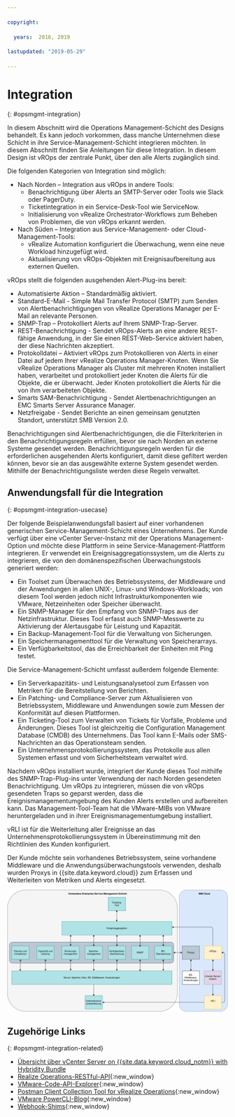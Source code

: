 ```yaml
---

copyright:

  years:  2016, 2019

lastupdated: "2019-05-29"

---
```


# Integration
{: #opsmgmt-integration}

In diesem Abschnitt wird die Operations Management-Schicht des Designs behandelt. Es kann jedoch vorkommen, dass manche Unternehmen diese Schicht in ihre Service-Management-Schicht integrieren möchten. In diesem Abschnitt finden Sie Anleitungen für diese Integration. In diesem Design ist vROps der zentrale Punkt, über den alle Alerts zugänglich sind.

Die folgenden Kategorien von Integration sind möglich:
* Nach Norden – Integration aus vROps in andere Tools:
  * Benachrichtigung über Alerts an SMTP-Server oder Tools wie Slack oder PagerDuty.
  * Ticketintegration in ein Service-Desk-Tool wie ServiceNow.
  * Initialisierung von vRealize Orchestrator-Workflows zum Beheben von Problemen, die von vROps erkannt werden.
* Nach Süden – Integration aus Service-Management- oder Cloud-Management-Tools:
  * vRealize Automation konfiguriert die Überwachung, wenn eine neue Workload hinzugefügt wird.
  * Aktualisierung von vROps-Objekten mit Ereignisaufbereitung aus externen Quellen.

vROps stellt die folgenden ausgehenden Alert-Plug-ins bereit:
* Automatisierte Aktion – Standardmäßig aktiviert.
* Standard-E-Mail - Simple Mail Transfer Protocol (SMTP) zum Senden von Alertbenachrichtigungen von vRealize Operations Manager per E-Mail an relevante Personen.
* SNMP-Trap – Protokolliert Alerts auf Ihrem SNMP-Trap-Server.
* REST-Benachrichtigung - Sendet vROps-Alerts an eine andere REST-fähige Anwendung, in der Sie einen REST-Web-Service aktiviert haben, der diese Nachrichten akzeptiert. 
* Protokolldatei – Aktiviert vROps zum Protokollieren von Alerts in einer Datei auf jedem Ihrer vRealize Operations Manager-Knoten. Wenn Sie vRealize Operations Manager als Cluster mit mehreren Knoten installiert haben, verarbeitet und protokolliert jeder Knoten die Alerts für die Objekte, die er überwacht. Jeder Knoten protokolliert die Alerts für die von ihm verarbeiteten Objekte.
* Smarts SAM-Benachrichtigung - Sendet Alertbenachrichtigungen an EMC Smarts Server Assurance Manager.
* Netzfreigabe - Sendet Berichte an einen gemeinsam genutzten Standort, unterstützt SMB Version 2.0.

Benachrichtigungen sind Alertbenachrichtigungen, die die Filterkriterien in den Benachrichtigungsregeln erfüllen, bevor sie nach Norden an externe Systeme gesendet werden. Benachrichtigungsregeln werden für die erforderlichen ausgehenden Alerts konfiguriert, damit diese gefiltert werden können, bevor sie an das ausgewählte externe System gesendet werden. Mithilfe der Benachrichtigungsliste werden diese Regeln verwaltet.

## Anwendungsfall für die Integration
{: #opsmgmt-integration-usecase}

Der folgende Beispielanwendungsfall basiert auf einer vorhandenen generischen Service-Management-Schicht eines Unternehmens. Der Kunde verfügt über eine vCenter Server-Instanz mit der Operations Management-Option und möchte diese Plattform in seine Service-Management-Plattform integrieren. Er verwendet ein Ereignisaggregationssystem, um die Alerts zu integrieren, die von den domänenspezifischen Überwachungstools generiert werden: 

* Ein Toolset zum Überwachen des Betriebssystems, der Middleware und der Anwendungen in allen UNIX-, Linux- und Windows-Workloads; von diesem Tool werden jedoch nicht Infrastrukturkomponenten wie VMware, Netzeinheiten oder Speicher überwacht.
* Ein SNMP-Manager für den Empfang von SNMP-Traps aus der Netzinfrastruktur. Dieses Tool erfasst auch SNMP-Messwerte zu Aktivierung der Alertausgabe für Leistung und Kapazität.
* Ein Backup-Management-Tool für die Verwaltung von Sicherungen.
* Ein Speichermanagementtool für die Verwaltung von Speicherarrays.
* Ein Verfügbarkeitstool, das die Erreichbarkeit der Einheiten mit Ping testet.

Die Service-Management-Schicht umfasst außerdem folgende Elemente:

* Ein Serverkapazitäts- und Leistungsanalysetool zum Erfassen von Metriken für die Bereitstellung von Berichten.
* Ein Patching- und Compliance-Server zum Aktualisieren von Betriebssystem, Middleware und Anwendungen sowie zum Messen der Konformität auf diesen Plattformen.
* Ein Ticketing-Tool zum Verwalten von Tickets für Vorfälle, Probleme und Änderungen. Dieses Tool ist gleichzeitig die Configuration Management Database (CMDB) des Unternehmens. Das Tool kann E-Mails oder SMS-Nachrichten an das Operationsteam senden.
* Ein Unternehmensprotokollierungssystem, das Protokolle aus allen Systemen erfasst und vom Sicherheitsteam verwaltet wird.

Nachdem vROps installiert wurde, integriert der Kunde dieses Tool mithilfe des SNMP-Trap-Plug-ins unter Verwendung der nach Norden gesendeten Benachrichtigung. Um vROps zu integrieren, müssen die von vROps gesendeten Traps so geparst werden, dass die Ereignismanagementumgebung des Kunden Alerts erstellen und aufbereiten kann. Das Management-Tool-Team hat die VMware-MIBs von VMware heruntergeladen und in ihrer Ereignismanagementumgebung installiert.

vRLI ist für die Weiterleitung aller Ereignisse an das Unternehmensprotokollierungssystem in Übereinstimmung mit den Richtlinien des Kunden konfiguriert.

Der Kunde möchte sein vorhandenes Betriebssystem, seine vorhandene Middleware und die Anwendungsüberwachungstools verwenden, deshalb wurden Proxys in {{site.data.keyword.cloud}} zum Erfassen und Weiterleiten von Metriken und Alerts eingesetzt.

![Diagramm der Integration](../../images/opsmgmt-integration.svg "Diagramm der Integration")

## Zugehörige Links
{: #opsmgmt-integration-related}

* [Übersicht über vCenter Server on {{site.data.keyword.cloud_notm}} with Hybridity Bundle](/docs/services/vmwaresolutions/archiref/vcs?topic=vmware-solutions-vcs-hybridity-intro)
* [Realize Operations-RESTful-API](https://docs.vmware.com/en/vRealize-Operations-Manager/7.0/vrealize-operations-manager-70-api-guide.pdf){:new_window}
* [VMware-Code-API-Explorer](https://code.vmware.com/apis?socv=1&numPerPage=164&sorter=pv){:new_window}
* [Postman Client Collection Tool for vRealize Operations](https://code.vmware.com/samples/4663/postman-client-collection-for-vrealize-operations-rest-apis){:new_window}
* [VMware PowerCLI-Blog](https://blogs.vmware.com/PowerCLI/2016/05/getting-started-with-powercli-for-vrealize-operations-vr-ops.html){:new_window}
* [Webhook-Shims](https://blogs.vmware.com/management/2017/01/vrealize-webhooks-infinite-integrations.html){:new_window}
